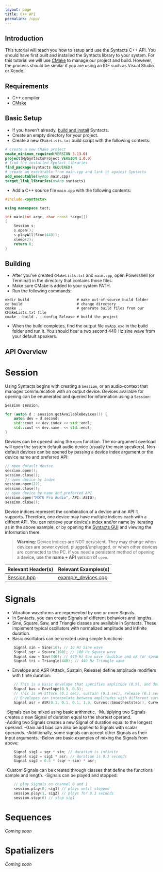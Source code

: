 ```yaml
---
layout: page
title: C++ API
permalink: /cpp/
---
```


## Introduction

This tutorial will teach you how to setup and use the Syntacts C++ API. 
You should have first built and installed the Syntacts library to your system. 
For this tutorial we will use [CMake](https://cmake.org/) to manage our project and build. 
However, the process should be similar if you are using an IDE such as Visual Studio or Xcode.

## Requirements

- C++ compiler
- [CMake](https://cmake.org/)

## Basic Setup

- If you haven't already, [build and install](building.md) Syntacts.
- Create an empty directory for your project.
- Create a new `CMakeLists.txt` build script with the following contents:

```cmake
# create a new CMake project
cmake_minimum_required(VERSION 3.13.0)
project(MySyntactsProject VERSION 1.0.0)
# find the installed Syntact libraries
find_package(syntacts REQUIRED)
# create an executable from main.cpp and link it against Syntacts
add_executable(myApp main.cpp)
target_link_libraries(myApp syntacts)
```

- Add a C++ source file `main.cpp` with the following contents:

```cpp
#include <syntacts>

using namespace tact;

int main(int argc, char const *argv[])
{
    Session s;
    s.open();
    s.playAll(Sine(440));
    sleep(2);
    return 0;
}
```

## Building

- After you've created `CMakeLists.txt` and `main.cpp`, open Powershell (or Terminal) in the directory that contains those files.
- Make sure CMake is added to your system PATH.
- Run the following commands:

```shell
mkdir build                      # make out-of-source build folder
cd build                         # change directory
cmake ..                         # generate build files from our CMakeLists.txt file
cmake --build . --config Release # build the project
```

- When the build completes, find the output file `myApp.exe` in the build folder and run it. You should hear a two second 440 Hz sine wave from your default speakers.

## API Overview

# Session

Using Syntacts begins with creating a `Session`, or an audio-context that manages communication with an output device. Devices available for opening can be enumerated and queried for information using a `Session`: 

```cpp
Session session;

for (auto& d : session.getAvailableDevices()) {
    auto& dev = d.second;
    std::cout << dev.index << std::endl;
    std::cout << dev.name  << std::endl;
}
```

Devices can be opened using the `open` function. The no-argument overload will open the system default audio device (usually the main speakers). Non-default devices can be opened by passing a device index argument or the device name and preferred API:

```cpp
// open default device
session.open();   
session.close();  
// open device by index
session.open(22); 
session.close();  
// open device by name and preferred API
session.open("MOTU Pro Audio", API::ASIO);
session.close();
```

Device indices represent the combination of a device and an API it supports. Therefore, one device may have multiple indices each with a diffrent API. You can retrieve your device's index and/or name by iterating as in the above example, or by opening the [Syntacts GUI](gui.md) and viewing the information there.

> **Warning:** Device indices are NOT persistent. They may change when devices are power cycled, plugged/unplugged, or when other devices are connected to the PC. If you need a persistent method of opening a device, use the **name + API** version of `open`.

|Relevant Header(s)|Relevant Examples(s)|
|---|---|
|[Session.hpp](https://github.com/mahilab/Syntacts/blob/master/include/Tact/Session.hpp)|[example_devices.cpp](https://github.com/mahilab/Syntacts/blob/master/examples/example_devices.cpp)|

# Signals

- Vibration waveforms are represented by one or more Signals.
- In Syntacts, you can create Signals of different behaviors and lengths.
- Sine, Square, Saw, and Triangle classes are available in Syntacts. These implement typical oscillators with normalized amplitude and infinite duration. 
- Basic oscillators can be created using simple functions:

```cpp
    Signal sin = Sine(10); // 10 Hz Sine wave
    Signal sqr = Square(100); // 100 Hz Square wave
    Signal saw = Saw(440); // 440 Hz Saw wave (audible and ok for speakers)
    Signal tri = Triangle(440); // 440 Hz Triangle wave
```

- Envelope and ASR (Attack, Sustain, Release) define amplitude modifiers with finite duration:

```cpp
    // This is a basic envelope that specifies amplitude (0.9), and duration        (0.5 sec)
    Signal bas = Envelope(0.9, 0.5);
    // This is an attack (0.1 sec), sustain (0.1 sec), release (0.1 sec) envelope. The sustain amplitude is 1.0. 
    // Envelopes can interpolate between amplitudes with different curves, this example uses a smooth s-curve and linear.
    Signal asr = ASR(0.1, 0.1, 0.1, 1.0, Curves::Smootheststep(), Curves::Linear());
```

-Signals can be mixed using basic arithmetic.
-Multiplying two Signals creates a new Signal of duration equal to the shortest operand.  
-Adding two Signals creates a new Signal of duration equal to the longest operand.
-Gain and bias can also be applied to Signals with scalar operands.
-Additionally, some signals can accept other Signals as their input arguments.
-Below are basic examples of mixing the Signals from above:

```cpp
    Signal sig1 = sqr * sin; // duration is infinite
    Signal sig2 = sig1 * asr; // duration is 0.3 seconds
    Signal sig3 = 0.5 * (sqr + sin) * asr;
```

-Custom Signals can be created through classes that define the functions sample and length.
-Signals can be played and stopped:

```cpp
    // play Signals on channel 0 and 1
    session.play(0, sig1) // plays until stopped
    session.play(1, sig2) // plays for 0.3 seconds
    session.stop(0) // stop sig1
```

# Sequences

*Coming soon*

# Spatializers

*Coming soon*

